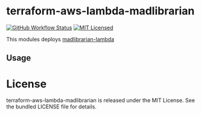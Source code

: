 terraform-aws-lambda-madlibrarian
=========

[![GitHub Workflow Status](https://img.shields.io/github/workflow/status/armorfret/terraform-aws-lambda-madlibrarian/Build)](https://github.com/armorfret/terraform-aws-lambda-madlibrarian/actions)
[![MIT Licensed](https://img.shields.io/badge/license-MIT-green.svg)](https://tldrlegal.com/license/mit-license)

This modules deploys [madlibrarian-lambda](https://github.com/akerl/madlibrarian-lambda)

## Usage

# License

terraform-aws-lambda-madlibrarian is released under the MIT License. See the bundled LICENSE file for details.
